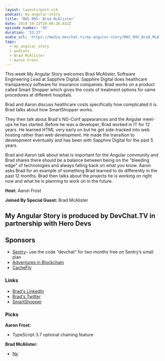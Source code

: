 ```yaml
---
layout: layouts/post.njk
podcast: my-angular-story
title: 'MAS 095: Brad McAlister'
date: 2019-10-22T10:00:38.832Z
episode_number: '95'
duration: '33:37'
audio_url: 'https://media.devchat.tv/my-angular-story/MAS_095_Brad_McAlister.mp3'
tags:
  - my_angular_story
  - podcast
  - Brad McAlister
  - Aaron Frost
---
```

This week My Angular Story welcomes Brad McAlister, Software Engineering Lead at Sapphire Digital. Sapphire Digital does healthcare transparency software for insurance companies. Brad works on a product called Smart Shopper which gives the costs of treatment options for same procedures at different hospitals.

Brad and Aaron discuss healthcare costs specifically how complicated it is. Brad talks about how SmartShopper works. 

They then talk about Brad's NG-Conf appearances and the Angular meet-ups he has started. Before he was a developer, Brad worked in IT for 12 years. He learned HTML very early on but he got side-tracked into web hosting rather than web development. He made the transition to development eventually and has been with Sapphire Digital for the past 5 years.  

Brad and Aaron talk about what is important for the Angular community and Brad shares there should be a balance between being on the "bleeding edge" of technologies and always falling back on what you know. Aaron asks Brad for an example of something Brad learned to do differently in the past 12 months. Brad then talks about the projects he is working on right now and what he is planning to work on in the future. 

**Host:** Aaron Frost

**Joined By Special Guest:** Brad McAlister

## **My Angular Story is produced by DevChat.TV in partnership with Hero Devs**

## **Sponsors**

* [Sentry](http://sentry.io/)– use the code “devchat” for two months free on Sentry’s small plan
* [Adventures in Blockchain](https://devchat.tv/adventures-in-blockchain/)
* [CacheFly](https://www.cachefly.com/)

### **Links**

* [Brad's LinkedIn](https://www.linkedin.com/in/bradmcalister/)
* [Brad's Twitter](https://twitter.com/sonicparke)
* [SmartShopper](https://www.sapphire-digital.com/smartshopper/)

### **Picks**

**Aaron Frost:**

* TypeScript 3.7 optional chaining feature

**Brad McAlister:**

* [Nx](https://nx.dev)
